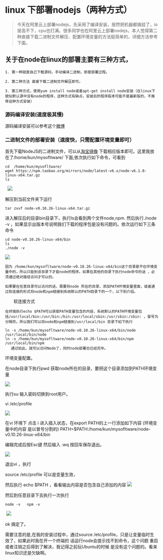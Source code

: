 # linux 下部署nodejs（两种方式）

> 今天在阿里云上部署nodejs，先采用了编译安装，居然把机器都搞挂了，io居高不下，cpu也打满。很多同学也在阿里云上部署nodejs，本人觉得第二种直接下载二进制文件解压、配置环境变量的方法挺简单的，详细方法参考下面。


## 关于在node在linux的部署主要有三种方式，

```
1. 第一种就是自己下载源码，手动编译二进制，即是部署过程。

2. 第二种方法 直接下载二进制文件解压即可。

3. 第三种方式，使用yum install node或者apt-get install node安装（在linux下貌似默认源中没有node的程序，这种方式有缺点，安装后的程序版本可能不是最新版的，不推荐这种方式安装）

```

### 源码编译安装(速度极其慢)
源码编译安装可以参考这个[微博](http://blog.csdn.net/zhaoweitco/article/details/12677089)

### 二进制文件的部署安装（速度快，只需配置环境变量即可）

   首先下载NodeJS的二进制文件，可以从[淘宝镜像](https://npm.taobao.org/mirrors/node) 下载相应版本即可。这里我放在了/home/kun/mysofltware/ 下面,依次执行如下命令，可看到
   
   ```
   cd  /home/kun/mysofltware/
   wget https://npm.taobao.org/mirrors/node/latest-v6.x/node-v6.1.0-linux-x64.tar.gz 
   ls
   ```
   
   ![](http://images.cnitblog.com/blog/171505/201402/210913034875851.png)
   
   解压到当前文件夹下运行 
   
   ```
   tar zxvf node-v0.10.26-linux-x64.tar.gz
   ```

   进入解压后的目录bin目录下，执行ls会看到两个文件node,npm. 然后执行./node -v ，如果显示出版本号说明我们下载的程序包是没有问题的。依次运行如下三条命令
   
   ```
   cd node-v0.10.26-linux-x64/bin
   ls
   ./node -v
   
   ```
   
   ![](http://images.cnitblog.com/blog/171505/201402/210917347493824.png)
 
    因为 /home/kun/mysofltware/node-v0.10.26-linux-x64/bin这个目录是不在环境变量中的，所以只能到该目录下才能node的程序。如果在其他的目录下执行node命令的话 ，必须通过绝对路径访问才可以的。
    
    如果要在任意目录可以访问的话，需要将node 所在的目录，添加PATH环境变量里面，或者通过软连接的形式将node和npm链接到系统默认的PATH目录下的一个，以下别介绍。

　　软连接方式

    在终端执行echo $PATH可以获取PATH变量包含的内容，系统默认的PATH环境变量包括/usr/local/bin:/usr/bin:/bin:/usr/local/sbin:/usr/sbin:/sbin: ，冒号为分隔符。所以我们可以将node和npm链接到/usr/local/bin 目录下如下执行
    
   ```
   ln -s /home/kun/mysofltware/node-v0.10.26-linux-x64/bin/node /usr/local/bin/node
   ln -s /home/kun/mysofltware/node-v0.10.26-linux-x64/bin/npm /usr/local/bin/npm
　 通过如此，就可以访问Node了，同时node部署也已经完毕。
   ```
 
   环境变量配置。

   在node目录下执行pwd 获取node所在的目录，要把这个目录添加到PATH环境变量
   
   ![](http://images.cnitblog.com/blog/171505/201402/210942078184920.png)

   执行su 输入密码切换到root用户。

   vi /etc/profile
   
   ![](http://images.cnitblog.com/blog/171505/201402/210949546957824.png)

   在vi 环境下 点击 i 进入插入状态，在export PATH的上一行添加如下内容 (环境变量中的内容 是以冒号分割的)
   PATH=$PATH:/home/kun/mysofltware/node-v0.10.26-linux-x64/bin
 
   编辑完成后按Esc键 然后输入 :wq 按回车保存退出。
   
   ![](http://images.cnitblog.com/blog/171505/201402/210951040154734.png)

   退出vi ，执行

   source /etc/profile 可以是变量生效，

   然后执行 echo $PATH ，看看输出内容是否包含自己添加的内容
   ![](http://images.cnitblog.com/blog/171505/201402/210955566089122.png)


  然后到任意目录下去执行一次执行
  ```
  node -v   npm -v 
  ```
  ![](http://images.cnitblog.com/blog/171505/201402/210957049008387.png)

  ok 搞定了。

 

  需要注意的是,在我的安装过程中，通过source /etc/profile，只是让变量临时生效了，如果此时我在开一个终端的 话运行node会提示找不到命令，这个问题 重启或者注销之后得到了解决，我记得之前玩Ubuntu的时候 是没有这个问题的。看来linux知识还是欠缺啊。


